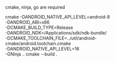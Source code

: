 cmake, ninja, go are required

cmake -DANDROID_NATIVE_API_LEVEL=android-8 \
      -DANDROID_ABI=x86 \
      -DCMAKE_BUILD_TYPE=Release \
      -DANDROID_NDK=/Applications/sdk/ndk-bundle/ \
      -DCMAKE_TOOLCHAIN_FILE=../util/android-cmake/android.toolchain.cmake \
      -DANDROID_NATIVE_API_LEVEL=16 \
      -GNinja ..
cmake --build .